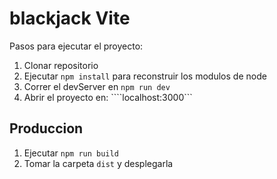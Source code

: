# blackjack Vite 

Pasos para ejecutar el proyecto:

1. Clonar repositorio
2. Ejecutar ```npm install``` para reconstruir los modulos de node
3. Correr el devServer en ```npm run dev```
4. Abrir el proyecto en: ````localhost:3000```

## Produccion

1. Ejecutar ```npm run build```
2. Tomar la carpeta ```dist``` y desplegarla